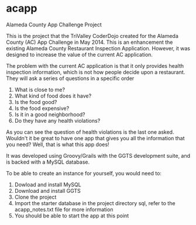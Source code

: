acapp
=====

Alameda County App Challenge Project

This is the project that the TriValley CoderDojo created for the 
Alameda County (AC) App Challenge in May 2014.  This is an enhancement 
the existing Alameda County Restaurant Inspection Application.  However, 
it was designed to increase the value of the current AC application.  

The problem with the current AC application is that it only provides 
health inspection information, which is not how people decide upon a 
restaurant.  They will ask a series of questions in a specific order

1. What is close to me?
2. What kind of food does it have?
3. Is the food good?
4. Is the food expensive?
5. Is it in a good neighborhood?
6. Do they have any health violations?

As you can see the question of health violations is the last one asked.
Wouldn't it be great to have one app that gives you all the information
that you need?  Well, that is what this app does!

It was developed using Groovy/Grails with the GGTS development suite, and 
is backed with a MySQL database.  

To be able to create an instance for yourself, you would need to:

1. Dowload and install MySQL
2. Download and install GGTS 
3. Clone the project
4. Import the starter database in the project directory sql, refer to the acapp_notes.txt file for more information
5. You should be able to start the app at this point

